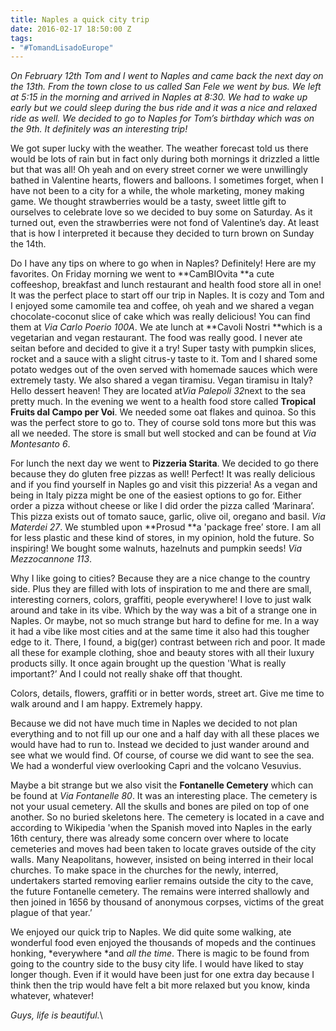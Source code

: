 ```yaml
---
title: Naples a quick city trip
date: 2016-02-17 18:50:00 Z
tags:
- "#TomandLisadoEurope"
---
```


*On February 12th Tom and I went to Naples and came back the next day on the 13th. From the town close to us called San Fele we went by bus. We left at 5:15 in the morning and arrived in Naples at 8:30. We had to wake up early but we could sleep during the bus ride and it was a nice and relaxed ride as well. We decided to go to Naples for Tom’s birthday which was on the 9th. It definitely was an interesting trip!*

We got super lucky with the weather. The weather forecast told us there would be lots of rain but in fact only during both mornings it drizzled a little but that was all! Oh yeah and on every street corner we were unwillingly bathed in Valentine hearts, flowers and balloons. I sometimes forget, when I have not been to a city for a while, the whole marketing, money making game. We thought strawberries would be a tasty, sweet little gift to ourselves to celebrate love so we decided to buy some on Saturday. As it turned out, even the strawberries were not fond of Valentine’s day. At least that is how I interpreted it because they decided to turn brown on Sunday the 14th.

Do I have any tips on where to go when in Naples? Definitely! Here are my favorites. On Friday morning we went to **CamBIOvita **a cute coffeeshop, breakfast and lunch restaurant and health food store all in one! It was the perfect place to start off our trip in Naples. It is cozy and Tom and I enjoyed some camomile tea and coffee, oh yeah and we shared a vegan chocolate-coconut slice of cake which was really delicious! You can find them at *Via Carlo Poerio 100A*. We ate lunch at **Cavoli Nostri **which is a vegetarian and vegan restaurant. The food was really good. I never ate seitan before and decided to give it a try! Super tasty with pumpkin slices, rocket and a sauce with a slight citrus-y taste to it. Tom and I shared some potato wedges out of the oven served with homemade sauces which were extremely tasty. We also shared a vegan tiramisu. Vegan tiramisu in Italy? Hello dessert heaven! They are located at*Via Palepoli 32*next to the sea pretty much. In the evening we went to a health food store called **Tropical Fruits dal Campo per Voi**. We needed some oat flakes and quinoa. So this was the perfect store to go to. They of course sold tons more but this was all we needed. The store is small but well stocked and can be found at *Via Montesanto 6*.

For lunch the next day we went to **Pizzeria Starita**. We decided to go there because they do gluten free pizzas as well! Perfect! It was really delicious and if you find yourself in Naples go and visit this pizzeria! As a vegan and being in Italy pizza might be one of the easiest options to go for. Either order a pizza without cheese or like I did order the pizza called ‘Marinara’. This pizza exists out of tomato sauce, garlic, olive oil, oregano and basil. *Via Materdei 27*. We stumbled upon **Prosud **a 'package free’ store. I am all for less plastic and these kind of stores, in my opinion, hold the future. So inspiring! We bought some walnuts, hazelnuts and pumpkin seeds! *Via Mezzocannone 113*.

Why I like going to cities? Because they are a nice change to the country side. Plus they are filled with lots of inspiration to me and there are small, interesting corners, colors, graffiti, people everywhere! I love to just walk around and take in its vibe. Which by the way was a bit of a strange one in Naples. Or maybe, not so much strange but hard to define for me. In a way it had a vibe like most cities and at the same time it also had this tougher edge to it. There, I found, a big(ger) contrast between rich and poor. It made all these for example clothing, shoe and beauty stores with all their luxury products silly. It once again brought up the question 'What is really important?’ And I could not really shake off that thought.

Colors, details, flowers, graffiti or in better words, street art. Give me time to walk around and I am happy. Extremely happy.

Because we did not have much time in Naples we decided to not plan everything and to not fill up our one and a half day with all these places we would have had to run to. Instead we decided to just wander around and see what we would find. Of course, of course we did want to see the sea. We had a wonderful view overlooking Capri and the volcano Vesuvius.

Maybe a bit strange but we also visit the **Fontanelle Cemetery** which can be found at *Via Fontanelle 80*. It was an interesting place. The cemetery is not your usual cemetery. All the skulls and bones are piled on top of one another. So no buried skeletons here. The cemetery is located in a cave and according to Wikipedia 'when the Spanish moved into Naples in the early 16th century, there was already some concern over where to locate cemeteries and moves had been taken to locate graves outside of the city walls. Many Neapolitans, however, insisted on being interred in their local churches. To make space in the churches for the newly, interred, undertakers started removing earlier remains outside the city to the cave, the future Fontanelle cemetery. The remains were interred shallowly and then joined in 1656 by thousand of anonymous corpses, victims of the great plague of that year.’

We enjoyed our quick trip to Naples. We did quite some walking, ate wonderful food even enjoyed the thousands of mopeds and the continues honking, *everywhere *and *all the time*. There is magic to be found from going to the country side to the busy city life. I would have liked to stay longer though. Even if it would have been just for one extra day because I think then the trip would have felt a bit more relaxed but you know, kinda whatever, whatever!

*Guys, life is beautiful.*\
